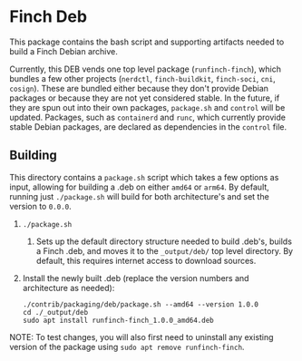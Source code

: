 # Finch Deb

This package contains the bash script and supporting artifacts needed to build a Finch Debian archive.

Currently, this DEB vends one top level package (`runfinch-finch`), which bundles a few other projects (`nerdctl`, `finch-buildkit`, `finch-soci`, `cni`, `cosign`). These are bundled either because they don't provide Debian packages or because they are not yet considered stable. In the future, if they are spun out into their own packages, `package.sh` and `control` will be updated. Packages, such as `containerd` and `runc`, which currently provide stable Debian packages, are declared as dependencies in the `control` file.

## Building

This directory contains a `package.sh` script which takes a few options as input, allowing for building a .deb on either `amd64` or `arm64`. By default, running just `./package.sh` will build for both architecture's and set the version to `0.0.0`.

1. `./package.sh`
   1. Sets up the default directory structure needed to build .deb's, builds a Finch .deb, and moves it to the `_output/deb/` top level directory. By default, this requires internet access to download sources.
1. Install the newly built .deb (replace the version numbers and architecture as needed):

   ```shell
   ./contrib/packaging/deb/package.sh --amd64 --version 1.0.0
   cd ./_output/deb
   sudo apt install runfinch-finch_1.0.0_amd64.deb  
   ```


NOTE: To test changes, you will also first need to uninstall any existing version of the package using `sudo apt remove runfinch-finch`.
